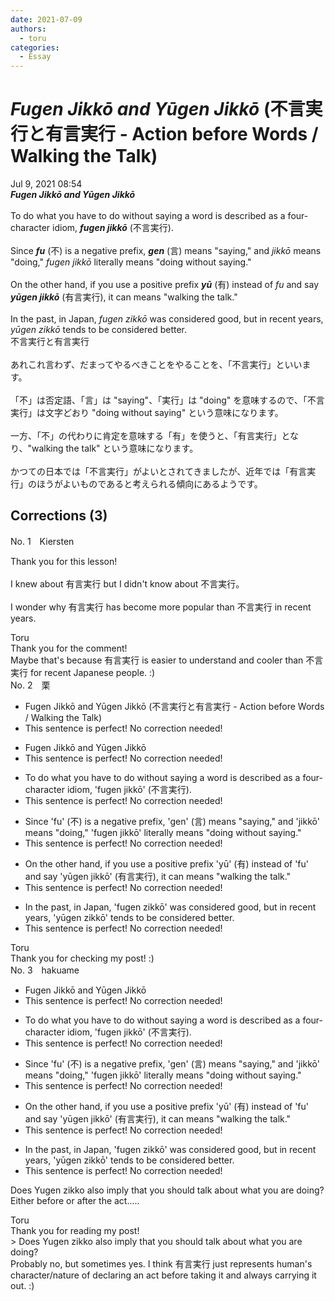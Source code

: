 ```yaml
---
date: 2021-07-09
authors:
  - toru
categories:
  - Essay
---
```


<h1 id="subject_show"><strong><em>Fugen Jikkō and Yūgen Jikkō</strong></em> (不言実行と有言実行 - Action before Words / Walking the Talk)</h1>
<div class="date">Jul 9, 2021 08:54</div>
<div id="post"><div id="body_show_ori">
<strong><em>Fugen Jikkō and Yūgen Jikkō</strong></em><br/><br/>To do what you have to do without saying a word is described as a four-character idiom, <strong><em>fugen jikkō</em></strong> (不言実行).<br/><br/>Since <strong><em>fu</em></strong> (不) is a negative prefix, <strong><em>gen</em></strong> (言) means "saying," and <em>jikkō</em> means "doing," <em>fugen jikkō</em> literally means "doing without saying."<br/><br/>On the other hand, if you use a positive prefix <strong><em>yū</em></strong> (有) instead of <em>fu</em> and say <strong><em>yūgen jikkō</em></strong> (有言実行), it can means "walking the talk."<br/><br/>In the past, in Japan, <em>fugen zikkō</em> was considered good, but in recent years, <em>yūgen zikkō</em> tends to be considered better.
</div></div>

<!-- more -->

<div id="post_ja"><div id="body_show_mo">
不言実行と有言実行<br/><br/>あれこれ言わず、だまってやるべきことをやることを、「不言実行」といいます。<br/><br/>「不」は否定語、「言」は "saying"、「実行」は "doing" を意味するので、「不言実行」は文字どおり "doing without saying" という意味になります。<br/><br/>一方、「不」の代わりに肯定を意味する「有」を使うと、「有言実行」となり、"walking the talk" という意味になります。<br/><br/>かつての日本では「不言実行」がよいとされてきましたが、近年では「有言実行」のほうがよいものであると考えられる傾向にあるようです。
</div></div>

## Corrections (3)
<div id="block"><div class="first_name"> No. 1　<span class="just_name">Kiersten</span></div><div id="block2">
<p class="comment_small">
 Thank you for this lesson!
 <br/>
 <br/>
 I knew about 有言実行 but I didn't know about 不言実行。
 <br/>
 <br/>
 I wonder why 有言実行 has become more popular than 不言実行 in recent years.
</p>

</div><div class="name"><span class="just_name">Toru</span><br>
Thank you for the comment!<br/>Maybe that's because 有言実行 is easier to understand and cooler than 不言実行 for recent Japanese people. :)
</div>
</div>
<div id="block"><div class="first_name"> No. 2　<span class="just_name">栗</span></div><div id="block2">
<ul class="correction_field">
<li class="incorrect">Fugen Jikkō and Yūgen Jikkō (不言実行と有言実行 - Action before Words / Walking the Talk)</li>
<li class="corrected perfect">This sentence is perfect! No correction needed!</li>
</ul>
<ul class="correction_field">
<li class="incorrect">Fugen Jikkō and Yūgen Jikkō</li>
<li class="corrected perfect">This sentence is perfect! No correction needed!</li>
</ul>
<ul class="correction_field">
<li class="incorrect">To do what you have to do without saying a word is described as a four-character idiom, 'fugen jikkō' (不言実行).</li>
<li class="corrected perfect">This sentence is perfect! No correction needed!</li>
</ul>
<ul class="correction_field">
<li class="incorrect">Since 'fu' (不) is a negative prefix, 'gen' (言) means "saying," and 'jikkō' means "doing," 'fugen jikkō' literally means "doing without saying."</li>
<li class="corrected perfect">This sentence is perfect! No correction needed!</li>
</ul>
<ul class="correction_field">
<li class="incorrect">On the other hand, if you use a positive prefix 'yū' (有) instead of 'fu' and say 'yūgen jikkō' (有言実行), it can means "walking the talk."</li>
<li class="corrected perfect">This sentence is perfect! No correction needed!</li>
</ul>
<ul class="correction_field">
<li class="incorrect">In the past, in Japan, 'fugen zikkō' was considered good, but in recent years, 'yūgen zikkō' tends to be considered better.</li>
<li class="corrected perfect">This sentence is perfect! No correction needed!</li>
</ul>
</div><div class="name"><span class="just_name">Toru</span><br>
Thank you for checking my post! :)
</div>
</div>
<div id="block"><div class="first_name"> No. 3　<span class="just_name">hakuame</span></div><div id="block2">
<ul class="correction_field">
<li class="incorrect">Fugen Jikkō and Yūgen Jikkō</li>
<li class="corrected perfect">This sentence is perfect! No correction needed!</li>
</ul>
<ul class="correction_field">
<li class="incorrect">To do what you have to do without saying a word is described as a four-character idiom, 'fugen jikkō' (不言実行).</li>
<li class="corrected perfect">This sentence is perfect! No correction needed!</li>
</ul>
<ul class="correction_field">
<li class="incorrect">Since 'fu' (不) is a negative prefix, 'gen' (言) means "saying," and 'jikkō' means "doing," 'fugen jikkō' literally means "doing without saying."</li>
<li class="corrected perfect">This sentence is perfect! No correction needed!</li>
</ul>
<ul class="correction_field">
<li class="incorrect">On the other hand, if you use a positive prefix 'yū' (有) instead of 'fu' and say 'yūgen jikkō' (有言実行), it can means "walking the talk."</li>
<li class="corrected perfect">This sentence is perfect! No correction needed!</li>
</ul>
<ul class="correction_field">
<li class="incorrect">In the past, in Japan, 'fugen zikkō' was considered good, but in recent years, 'yūgen zikkō' tends to be considered better.</li>
<li class="corrected perfect">This sentence is perfect! No correction needed!</li>
</ul>
<p class="comment_small">
 Does Yugen zikko also imply that you should talk about what you are doing?  Either before or after the act.....
</p>

</div><div class="name"><span class="just_name">Toru</span><br>
Thank you for reading my post!<br/>&gt; Does Yugen zikko also imply that you should talk about what you are doing?<br/>Probably no, but sometimes yes. I think 有言実行 just represents human's character/nature of declaring an act before taking it and always carrying it out. :)
</div>
</div>
